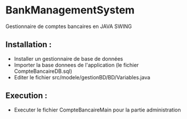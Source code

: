 # BankManagementSystem

Gestionnaire de comptes bancaires en JAVA SWING


## Installation :
- Installer un gestionnaire de base de données
- Importer la base donnees de l'application (le fichier CompteBancaireDB.sql)
- Editer le fichier src/modele/gestionBD/BD/Variables.java

## Execution : 
- Executer le fichier CompteBancaireMain pour la partie administration
